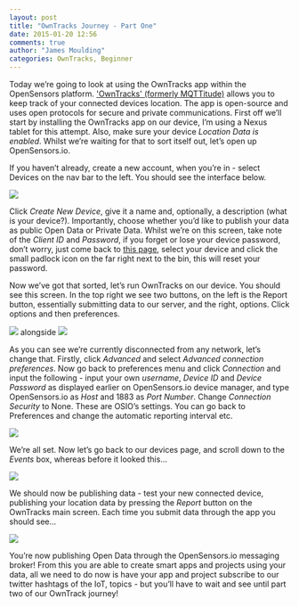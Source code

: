 ```yaml
---
layout: post
title: "OwnTracks Journey - Part One"
date: 2015-01-20 12:56
comments: true
author: "James Moulding"
categories: OwnTracks, Beginner
---
```


Today we’re going to look at using the OwnTracks app within the OpenSensors platform. ['OwnTracks' (formerly MQTTitude)](http://owntracks.org) allows you to keep track of your connected devices location. The app is open-source and uses open protocols for secure and private communications. First off we’ll start by installing the OwnTracks app on our device, I’m using a Nexus tablet for this attempt. Also, make sure your device *Location Data is enabled*. Whilst we’re waiting for that to sort itself out, let’s open up OpenSensors.io.

If you haven’t already, create a new account, when you’re in - select Devices on the nav bar to the left. You should see the interface below.

<img src="{{ root_url }}/images/createdev.jpg" />

Click *Create New Device*, give it a name and, optionally, a description (what is your device?). Importantly, choose whether you’d like to publish your data as public Open Data or Private Data. Whilst we’re on this screen, take note of the *Client ID* and *Password*, if you forget or lose your device password, don’t worry, just come back to [this page](https://opensensors.io/devices), select your device and click the small padlock icon on the far right next to the bin, this will reset your password.

Now we’ve got that sorted, let’s run OwnTracks on our device. You should see this screen. In the top right we see two buttons, on the left is the Report button, essentially submitting data to our server, and the right, options. Click options and then preferences.

<img src="{{ root_url }}/images/owntracks.png" /> alongside <img src="{{ root_url }}/images/owntrackspref.png" />

As you can see we’re currently disconnected from any network, let’s change that. Firstly, click *Advanced* and select *Advanced connection preferences*. Now go back to preferences menu and click *Connection* and input the following - input your own *username*, *Device ID* and *Device Password* as displayed earlier on OpenSensors.io device manager, and type OpenSensors.io as *Host* and 1883 as *Port Number*. Change *Connection Security* to None. These are OSIO’s settings. You can go back to Preferences and change the automatic reporting interval etc.

<img src="{{ root_url }}/images/owntracksconnection.png" />

We’re all set. Now let’s go back to our devices page, and scroll down to the *Events* box, whereas before it looked this…

<img src="{{ root_url }}/images/events1.jpg" />

We should now be publishing data - test your new connected device, publishing your location data by pressing the *Report* button on the OwnTracks main screen. Each time you submit data through the app you should see…

<img src="{{ root_url }}/images/eventssuccess.jpg" />

You’re now publishing Open Data through the OpenSensors.io messaging broker! From this you are able to create smart apps and projects using your data, all we need to do now is have your app and project subscribe to our twitter hashtags of the IoT, topics - but you’ll have to wait and see until part two of our OwnTrack journey!

